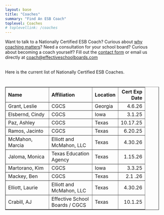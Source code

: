 ```yaml
---
layout: base
title: "Coaches"
summary: "Find An ESB Coach"
toplevel: Coaches
# toplevellink: /coaches
---
```


Want to talk to a Nationally Certified ESB Coach? Curious about <a href="https://tinyurl.com/ESB-Why-Coaching-Matters">why coaching matters</a>? Need a consultation for your school board? Curious about becoming a coach yourself? Fill out the <a href="/contact/">contact form</a> or email us directly at <a href="mailto:coach@effectiveschoolboards.com?subject=Inquiry">coach@effectiveschoolboards.com</a><br/>
<br/>

Here is the current list of Nationally Certified ESB Coaches. 


<table class="display" id="datatable" valign="middle" cellpadding="5" border="1" style="margin:40px 0 0 0px;">
<thead>
<tr>
<!--<th width="126" align="left" id="CoachID" >Coach ID</th>-->
<th width="125" align="left" id="Name">Name</th>
<th width="125" align="left" id="Affiliation">Affiliation</th>
<th width="50" align="left" id="Location">Location</th>
<th width="50" align="right" id="Valid">Cert Exp Date</th>
</tr>
</thead>

<tbody>

<tr>
<!--<td colspan="1">7136</td>-->
<td colspan="1">Grant, Leslie</td>
<td colspan="1">CGCS</td> 
<td colspan="1">Georgia</td>
<td colspan="1" align="right">4.6.26</td>
</tr>

<tr>
<!--<td colspan="1">1234</td>-->
<td colspan="1">Elsbernd, Cindy</td>
<td colspan="1">CGCS</td>
<td colspan="1">Iowa</td>
<td colspan="1" align="right">3.1.25</td>
</tr>

<tr>
<!--<td colspan="1">1253</td>-->
<td colspan="1">Paz, Ashley</td>
<td colspan="1">CGCS</td>
<td colspan="1">Texas</td>
<td colspan="1" align="right">10.17.25</td>
</tr>

<tr>
<!--<td colspan="1">8888</td>-->
<td colspan="1">Ramos, Jacinto </td>
<td colspan="1">CGCS</td>
<td colspan="1">Texas</td>
<td colspan="1" align="right">6.20.25</td>
</tr>

<tr>
<!--<td colspan="1">4326</td>-->
<td colspan="1">McMahon, Marcia</td>
<td colspan="1">Elliott and McMahon, LLC</td>
<td colspan="1">Texas</td>
<td colspan="1" align="right">4.30.26</td>
</tr>

<tr>
<!--<td colspan="1">7399</td>-->
<td colspan="1">Jaloma, Monica</td>
<td colspan="1">Texas Education Agency</td>
<td colspan="1">Texas</td>
<td colspan="1" align="right">1.15.26</td>
</tr>

<tr> 
<!--<td colspan="1">7777</td>-->
<td colspan="1">Martorano, Kim</td>
<td colspan="1">CGCS</td>
<td colspan="1">Iowa</td>
<td colspan="1" align="right">3.3.25</td>
</tr>

<tr> 
<!--<td colspan="1">7777</td>-->
<td colspan="1">Mackey, Ben</td>
<td colspan="1">CGCS</td>
<td colspan="1">Texas</td>
<td colspan="1" align="right">2.1 .26</td>
</tr>

<tr>
<!--<td colspan="1">0841</td>-->
<td colspan="1">Elliott, Laurie</td>
<td colspan="1">Elliott and McMahon, LLC</td>
<td colspan="1">Texas</td>
<td colspan="1" align="right">4.30.26</td>
</tr>

<tr>
<!--<td colspan="1">0001</td>-->
<td colspan="1">Crabill, AJ</td>
<td colspan="1">Effective School Boards / CGCS</td>
<td colspan="1">Texas</td>
<td colspan="1" align="right">10.1.25</td>
</tr>



</tbody>
</table>

